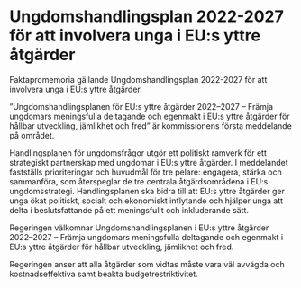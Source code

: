 # Ungdomshandlingsplan 2022-2027 för att involvera unga i EU:s yttre åtgärder

Faktapromemoria gällande Ungdomshandlingsplan 2022-2027 för att involvera unga i EU:s yttre åtgärder.

”Ungdomshandlingsplanen för EU:s yttre åtgärder 2022–2027 – Främja ungdomars meningsfulla deltagande och egenmakt i EU:s yttre åtgärder för hållbar utveckling, jämlikhet och fred” är kommissionens första meddelande på området.

Handlingsplanen för ungdomsfrågor utgör ett politiskt ramverk för ett strategiskt partnerskap med ungdomar i EU:s yttre åtgärder. I meddelandet fastställs prioriteringar och huvudmål för tre pelare: engagera, stärka och sammanföra, som återspeglar de tre centrala åtgärdsområdena i EU:s ungdomsstrategi. Handlingsplanen ska bidra till att EU:s yttre åtgärder ger unga ökat politiskt, socialt och ekonomiskt inflytande och hjälper unga att delta i beslutsfattande på ett meningsfullt och inkluderande sätt.

Regeringen välkomnar Ungdomshandlingsplanen i EU:s yttre åtgärder 2022–2027 – Främja ungdomars meningsfulla deltagande och egenmakt i EU:s yttre åtgärder för hållbar utveckling, jämlikhet och fred.

Regeringen anser att alla åtgärder som vidtas måste vara väl avvägda och kostnadseffektiva samt beakta budgetrestriktivitet.
